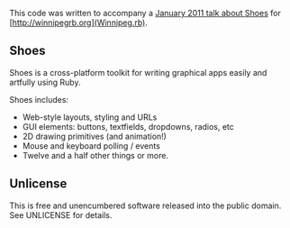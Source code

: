 This code was written to accompany a [January 2011 talk about Shoes](http://stungeye.com/shoes2011/) for [http://winnipegrb.org](Winnipeg.rb).

## Shoes

Shoes is a cross-platform toolkit for writing graphical apps easily and artfully using Ruby.

Shoes includes:

* Web-style layouts, styling and URLs
* GUI elements: buttons, textfields, dropdowns, radios, etc
* 2D drawing primitives (and animation!)
* Mouse and keyboard polling / events
* Twelve and a half other things or more.

## Unlicense

This is free and unencumbered software released into the public domain.  See UNLICENSE for details.